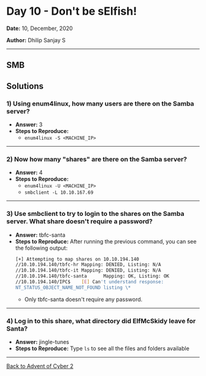# Day 10 - Don't be sElfish!

**Date:** 10, December, 2020

**Author:** Dhilip Sanjay S

---

## SMB

## Solutions

### 1) Using enum4linux, how many users are there on the Samba server?
- **Answer:** 3
- **Steps to Reproduce:** 
    - `enum4linux -S <MACHINE_IP>`
---
### 2) Now how many "shares" are there on the Samba server?
- **Answer:** 4
- **Steps to Reproduce:** 
    - `enum4linux -U <MACHINE_IP>`
    - `smbclient -L 10.10.167.69`

---
### 3) Use smbclient to try to login to the shares on the Samba server. What share doesn't require a password?
- **Answer:** tbfc-santa
- **Steps to Reproduce:** After running the previous command, you can see the following output:
    ```bash
    [+] Attempting to map shares on 10.10.194.140
    //10.10.194.140/tbfc-hr Mapping: DENIED, Listing: N/A
    //10.10.194.140/tbfc-it Mapping: DENIED, Listing: N/A
    //10.10.194.140/tbfc-santa      Mapping: OK, Listing: OK
    //10.10.194.140/IPC$    [E] Can't understand response:
    NT_STATUS_OBJECT_NAME_NOT_FOUND listing \*
    ```
    - Only tbfc-santa doesn't require any password.

---
### 4) Log in to this share, what directory did ElfMcSkidy leave for Santa?
- **Answer:** jingle-tunes
- **Steps to Reproduce:** Type `ls` to see all the files and folders available 

---
[Back to Advent of Cyber 2](/Advent%20of%20Cyber%202) 